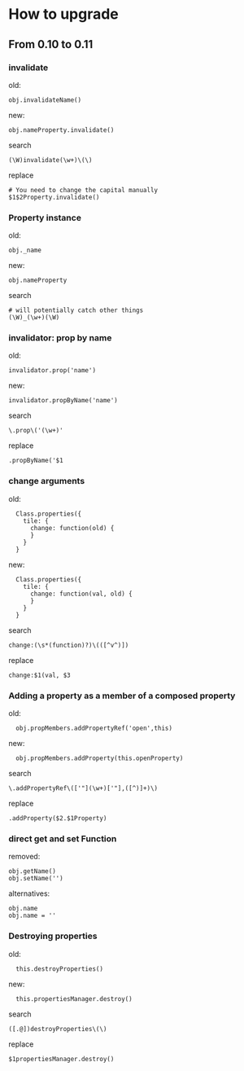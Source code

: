 # How to upgrade

## From 0.10 to 0.11

### invalidate

old:
```
obj.invalidateName()
```
new:
```
obj.nameProperty.invalidate()
```
search
```
(\W)invalidate(\w+)\(\)
```
replace
```
# You need to change the capital manually
$1$2Property.invalidate()
```

### Property instance

old:
```
obj._name
```
new:
```
obj.nameProperty
```
search
```
# will potentially catch other things
(\W)_(\w+)(\W)
```

### invalidator: prop by name

old:
```
invalidator.prop('name')
```
new:
```
invalidator.propByName('name')
```
search
```
\.prop\('(\w+)'
```
replace
```
.propByName('$1
```

### change arguments

old:
```
  Class.properties({
    tile: {
      change: function(old) {
      }
    }
  }
```
new:
```
  Class.properties({
    tile: {
      change: function(val, old) {
      }
    }
  }
```
search
```
change:(\s*(function)?)\(([^v^)])
```
replace
```
change:$1(val, $3
```

### Adding a property as a member of a composed property

old:
```
  obj.propMembers.addPropertyRef('open',this)
```
new:
```
  obj.propMembers.addProperty(this.openProperty)
```
search
```
\.addPropertyRef\(['"](\w+)['"],([^)]+)\)
```
replace
```
.addProperty($2.$1Property)
```

### direct get and set Function

removed:
```
obj.getName()
obj.setName('')
```
alternatives:
```
obj.name
obj.name = ''
```

### Destroying properties

old:
```
  this.destroyProperties()
```
new:
```
  this.propertiesManager.destroy()
```
search
```
([.@])destroyProperties\(\)
```
replace
```
$1propertiesManager.destroy()
```